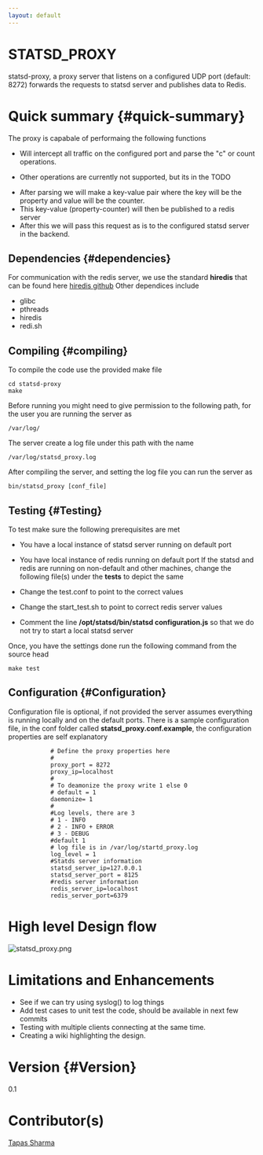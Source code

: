 ```yaml
---
layout: default
---
```

# STATSD_PROXY 

statsd-proxy, a proxy server that listens on a configured UDP port (default: 8272) forwards the requests to statsd server and publishes data to Redis.

# Quick summary {#quick-summary}

The proxy is capabale of performaing the following functions

* Will intercept all traffic on the configured port and parse the "c" or count operations.
+ Other operations are currently not supported, but its in the TODO
* After parsing we will make a key-value pair where the key will be the property and value will be the counter.
* This key-value (property-counter) will then be published to a redis server
* After this we will pass this request as is to the configured statsd server in the backend.

## Dependencies {#dependencies}

For communication with the redis server, we use the standard **hiredis** that can be found here [hiredis github](https://github.com/redis/hiredis)
Other dependices include
* glibc
* pthreads
* hiredis
* redi.sh

## Compiling {#compiling}

To compile the code use the provided make file
~~~~
cd statsd-proxy
make
~~~~
Before running you might need to give permission to the following path, for the user you are running the server as
~~~~
/var/log/
~~~~
The server create a log file under this path with the name
~~~~
/var/log/statsd_proxy.log
~~~~
After compiling the server, and setting the log file you can run the server as
~~~~
bin/statsd_proxy [conf_file]
~~~~

## Testing {#Testing}

To test make sure the following prerequisites are met
* You have a local instance of statsd server running on default port
* You have local instance of redis running on default port
If the statsd and redis are running on non-default and other machines, change the following file(s) under the **tests** to depict the same

* Change the test.conf to point to the correct values
* Change the start_test.sh to point to correct redis server values
+ Comment the line __/opt/statsd/bin/statsd configuration.js__ so that we do not try to start a local statsd server

Once, you have the settings done run the following command from the source head
~~~~
make test
~~~~
        
## Configuration {#Configuration}

Configuration file is optional, if not provided the server assumes everything is running locally and on the default ports.
There is a sample configuration file, in the conf folder called __statsd_proxy.conf.example__, the configuration properties are self explanatory

~~~~
            # Define the proxy properties here
            #
            proxy_port = 8272
            proxy_ip=localhost
            #
            # To deamonize the proxy write 1 else 0
            # default = 1
            daemonize= 1
            #
            #Log levels, there are 3
            # 1 - INFO
            # 2 - INFO + ERROR
            # 3 - DEBUG
            #default 1
            # log file is in /var/log/startd_proxy.log
            log_level = 1
            #Statds server information
            statsd_server_ip=127.0.0.1
            statsd_server_port = 8125
            #redis server information
            redis_server_ip=localhost
            redis_server_port=6379
~~~~

# High level Design flow
![statsd_proxy.png](https://bitbucket.org/repo/nM7K57/images/132532422-statsd_proxy.png)

# Limitations and Enhancements 
* See if we can try using syslog() to log things
* Add test cases to unit test the code, should be available in next few commits
* Testing with multiple clients connecting at the same time.
* Creating a wiki highlighting the design.

# Version {#Version}
0.1

# Contributor(s) 

[Tapas Sharma](mailto:tapas.bits@gmail.com)
